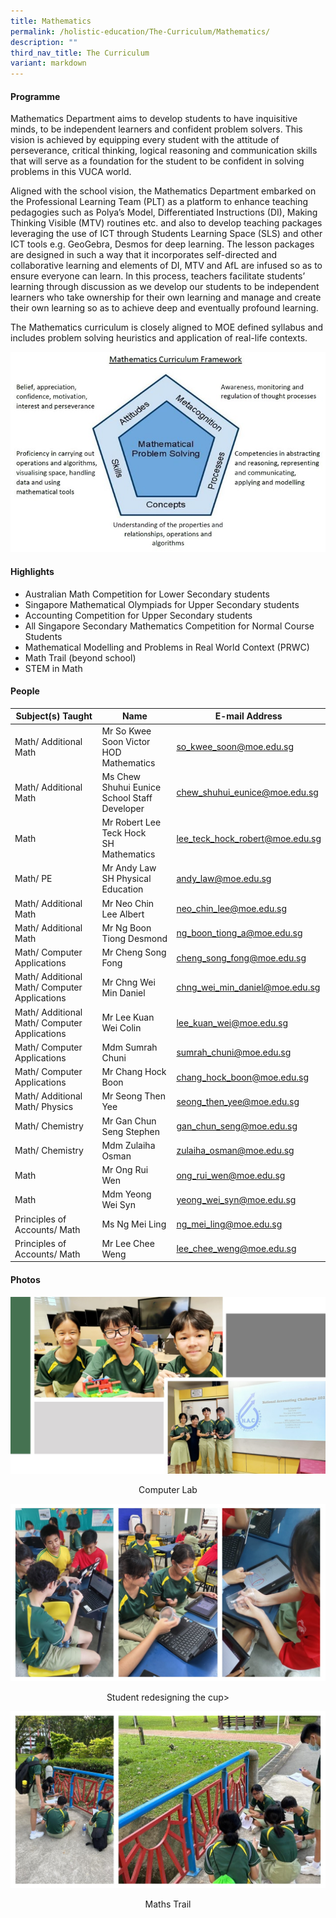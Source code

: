 ```yaml
---
title: Mathematics
permalink: /holistic-education/The-Curriculum/Mathematics/
description: ""
third_nav_title: The Curriculum
variant: markdown
---
```

#### **Programme**

Mathematics Department aims to develop students to have inquisitive minds, to be independent learners and confident problem solvers. This vision is achieved by equipping every student with the attitude of perseverance, critical thinking, logical reasoning and communication skills that will serve as a foundation for the student to be confident in solving problems in this VUCA world.
	
Aligned with the school vision, the Mathematics Department embarked on the Professional Learning Team (PLT) as a platform to enhance teaching pedagogies such as Polya’s Model, Differentiated Instructions (DI), Making Thinking Visible (MTV) routines etc. and also to develop teaching packages leveraging the use of ICT through Students Learning Space (SLS) and other ICT tools e.g. GeoGebra, Desmos for deep learning. The lesson packages are designed in such a way that it incorporates self-directed and collaborative learning and elements of DI, MTV and AfL are infused so as to ensure everyone can learn. In this process, teachers facilitate students’ learning through discussion as we develop our students to be independent learners who take ownership for their own learning and manage and create their own learning so as to achieve deep and eventually profound learning.
	
The Mathematics curriculum is closely aligned to MOE defined syllabus and includes problem solving heuristics and application of real-life contexts.
	
![](/images/Maths%20Dept%20Website.jpeg)
  
#### **Highlights**

*   Australian Math Competition for Lower Secondary students&nbsp;
*   Singapore Mathematical Olympiads for Upper Secondary students
*   Accounting Competition for Upper Secondary students
*   All Singapore Secondary Mathematics Competition for Normal Course Students
*   Mathematical Modelling and Problems in Real World Context (PRWC)
*   Math Trail (beyond school)
*   STEM in Math

#### **People**

| Subject(s) Taught | Name | E-mail Address |
| -------- | -------- | -------- |
| Math/ Additional Math | Mr So Kwee Soon Victor <br> HOD Mathematics | [so_kwee_soon@moe.edu.sg](mailto:so_kwee_soon@moe.edu.sg) |
| Math/ Additional Math| Ms Chew Shuhui Eunice <br>School Staff Developer | [chew_shuhui_eunice@moe.edu.sg](mailto:chew_shuhui_eunice@moe.edu.sg) |
| Math | Mr Robert Lee Teck Hock <br> SH Mathematics | [lee_teck_hock_robert@moe.edu.sg](mailto:lee_teck_hock_robert@moe.edu.sg) |
| Math/ PE | Mr Andy Law <br> SH Physical Education | [andy_law@moe.edu.sg](mailto:andy_law@moe.edu.sg) |
| Math/ Additional Math | Mr Neo Chin Lee Albert | [neo_chin_lee@moe.edu.sg](mailto:neo_chin_lee@moe.edu.sg) |
| Math/ Additional Math | Mr Ng Boon Tiong Desmond | [ng_boon_tiong_a@moe.edu.sg](mailto:ng_boon_tiong_a@moe.edu.sg) |
| Math/ Computer Applications | Mr Cheng Song Fong | [cheng_song_fong@moe.edu.sg](mailto:cheng_song_fong@moe.edu.sg) |
| Math/ Additional Math/ Computer Applications | Mr Chng Wei Min Daniel | [chng_wei_min_daniel@moe.edu.sg](mailto:chng_wei_min_daniel@moe.edu.sg) |
| Math/ Additional Math/ Computer Applications | Mr Lee Kuan Wei Colin | [lee_kuan_wei@moe.edu.sg](mailto:ee_kuan_wei@moe.edu.sg) |
| Math/ Computer Applications | Mdm Sumrah Chuni | [sumrah_chuni@moe.edu.sg](mailto:sumrah_chuni@moe.edu.sg) |
| Math/ Computer Applications | Mr Chang Hock Boon | [chang_hock_boon@moe.edu.sg](mailto:chang_hock_boon@moe.edu.sg) |
| Math/ Additional Math/ Physics | Mr Seong Then Yee | [seong_then_yee@moe.edu.sg](mailto:seong_then_yee@moe.edu.sg) |
| Math/ Chemistry | Mr Gan Chun Seng Stephen | [gan_chun_seng@moe.edu.sg](mailto:gan_chun_seng@moe.edu.sg) |
| Math/ Chemistry | Mdm Zulaiha Osman | [zulaiha_osman@moe.edu.sg](mailto:zulaiha_osman@moe.edu.sg) |
| Math | Mr Ong Rui Wen | [ong_rui_wen@moe.edu.sg](mailto:ong_rui_wen@moe.edu.sg) |
| Math | Mdm Yeong Wei Syn | [yeong_wei_syn@moe.edu.sg](mailto:yeong_wei_syn@moe.edu.sg)|
| Principles of Accounts/ Math | Ms Ng Mei Ling | [ng_mei_ling@moe.edu.sg](mailto:ng_mei_ling@moe.edu.sg)|
| Principles of Accounts/ Math | Mr Lee Chee Weng | [lee_chee_weng@moe.edu.sg](mailto:lee_chee_weng@moe.edu.sg) |

#### **Photos**

![](/images/Curriculum/Mathematics/maths%20comp%20lab.jpg)
<center>Computer Lab</center>

![](/images/Curriculum/Mathematics/redesign%20cup.jpg)
<center>Student redesigning the cup&gt;</center>

![](/images/Curriculum/Mathematics/maths%20trail.jpg)
<center>Maths Trail</center>